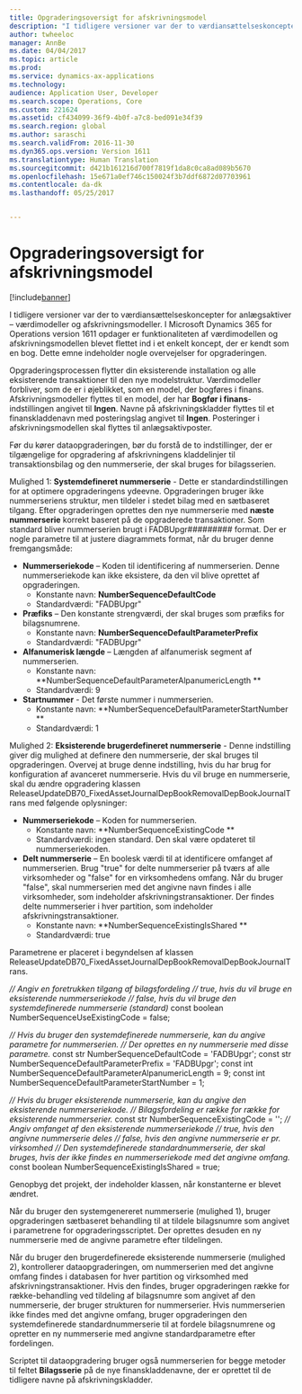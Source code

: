 ```yaml
---
title: Opgraderingsoversigt for afskrivningsmodel
description: "I tidligere versioner var der to værdiansættelseskoncepter for anlægsaktiver – værdimodeller og afskrivningsmodeller. I Microsoft Dynamics 365 for Operations version 1611 opdager er funktionaliteten af værdimodellen og afskrivningsmodellen blevet flettet ind i et enkelt koncept, der er kendt som en bog. Dette emne indeholder nogle overvejelser for opgraderingen."
author: twheeloc
manager: AnnBe
ms.date: 04/04/2017
ms.topic: article
ms.prod: 
ms.service: dynamics-ax-applications
ms.technology: 
audience: Application User, Developer
ms.search.scope: Operations, Core
ms.custom: 221624
ms.assetid: cf434099-36f9-4b0f-a7c8-bed091e34f39
ms.search.region: global
ms.author: saraschi
ms.search.validFrom: 2016-11-30
ms.dyn365.ops.version: Version 1611
ms.translationtype: Human Translation
ms.sourcegitcommit: d421b161216d700f7819f1da8c0ca8ad089b5670
ms.openlocfilehash: 15e671a0ef746c150024f3b7ddf6872d07703961
ms.contentlocale: da-dk
ms.lasthandoff: 05/25/2017


---
```


# <a name="depreciation-book-upgrade-overview"></a>Opgraderingsoversigt for afskrivningsmodel

[!include[banner](../includes/banner.md)]


I tidligere versioner var der to værdiansættelseskoncepter for anlægsaktiver – værdimodeller og afskrivningsmodeller. I Microsoft Dynamics 365 for Operations version 1611 opdager er funktionaliteten af værdimodellen og afskrivningsmodellen blevet flettet ind i et enkelt koncept, der er kendt som en bog. Dette emne indeholder nogle overvejelser for opgraderingen. 

Opgraderingsprocessen flytter din eksisterende installation og alle eksisterende transaktioner til den nye modelstruktur. Værdimodeller forbliver, som de er i øjeblikket, som en model, der bogføres i finans. Afskrivningsmodeller flyttes til en model, der har **Bogfør i finans**-indstillingen angivet til **Ingen**. Navne på afskrivningskladder flyttes til et finanskladdenavn med posteringslag angivet til **Ingen**. Posteringer i afskrivningsmodellen skal flyttes til anlægsaktivposter. 

Før du kører dataopgraderingen, bør du forstå de to indstillinger, der er tilgængelige for opgradering af afskrivningens kladdelinjer til transaktionsbilag og den nummerserie, der skal bruges for bilagsserien. 

Mulighed 1: **Systemdefineret nummerserie** - Dette er standardindstillingen for at optimere opgraderingens ydeevne. Opgraderingen bruger ikke nummerseriens struktur, men tildeler i stedet bilag med en sætbaseret tilgang. Efter opgraderingen oprettes den nye nummerserie med **næste nummerserie** korrekt baseret på de opgraderede transaktioner. Som standard bliver nummerserien brugt i FADBUpgr\#\#\#\#\#\#\#\#\# format. Der er nogle parametre til at justere diagrammets format, når du bruger denne fremgangsmåde:

-   **Nummerseriekode** – Koden til identificering af nummerserien. Denne nummerseriekode kan ikke eksistere, da den vil blive oprettet af opgraderingen.
    -   Konstante navn: **NumberSequenceDefaultCode**
    -   Standardværdi: "FADBUpgr"
-   **Præfiks** – Den konstante strengværdi, der skal bruges som præfiks for bilagsnumrene.
    -   Konstante navn: **NumberSequenceDefaultParameterPrefix**
    -   Standardværdi: "FADBUpgr"
-   **Alfanumerisk længde** – Længden af alfanumerisk segment af nummerserien.
    -   Konstante navn: **NumberSequenceDefaultParameterAlpanumericLength **
    -   Standardværdi: 9
-   **Startnummer** - Det første nummer i nummerserien.
    -   Konstante navn: **NumberSequenceDefaultParameterStartNumber **
    -   Standardværdi: 1

Mulighed 2: **Eksisterende brugerdefineret nummerserie** - Denne indstilling giver dig mulighed at definere den nummerserie, der skal bruges til opgraderingen. Overvej at bruge denne indstilling, hvis du har brug for konfiguration af avanceret nummerserie. Hvis du vil bruge en nummerserie, skal du ændre opgradering klassen ReleaseUpdateDB70\_FixedAssetJournalDepBookRemovalDepBookJournalTrans med følgende oplysninger:

-   **Nummerseriekode** – Koden for nummerserien.
    -   Konstante navn: **NumberSequenceExistingCode **
    -   Standardværdi: ingen standard. Den skal være opdateret til nummerseriekoden.
-   **Delt nummerserie** – En boolesk værdi til at identificere omfanget af nummerserien. Brug "true" for delte nummerserier på tværs af alle virksomheder og "false" for en virksomhedens omfang. Når du bruger "false", skal nummerserien med det angivne navn findes i alle virksomheder, som indeholder afskrivningstransaktioner. Der findes delte nummerserier i hver partition, som indeholder afskrivningstransaktioner.
    -   Konstante navn: **NumberSequenceExistingIsShared **
    -   Standardværdi: true

Parametrene er placeret i begyndelsen af klassen ReleaseUpdateDB70\_FixedAssetJournalDepBookRemovalDepBookJournalTrans. 

*// Angiv en foretrukken tilgang af bilagsfordeling* 
*// true, hvis du vil bruge en eksisterende nummerseriekode* 
*// false, hvis du vil bruge den systemdefinerede nummerserie (standard)* const boolean NumberSequenceUseExistingCode = false;  

*// Hvis du bruger den systemdefinerede nummerserie, kan du angive parametre for nummerserien.*
*// Der oprettes en ny nummerserie med disse parametre.* const str NumberSequenceDefaultCode = 'FADBUpgr'; const str NumberSequenceDefaultParameterPrefix = 'FADBUpgr'; const int NumberSequenceDefaultParameterAlpanumericLength = 9; const int NumberSequenceDefaultParameterStartNumber = 1;   

*// Hvis du bruger eksisterende nummerserie, kan du angive den eksisterende nummerseriekode.* 
*// Bilagsfordeling er række for række for eksisterende nummerserier.* const str NumberSequenceExistingCode = ''; *// Angiv omfanget af den eksisterende nummerseriekode* 
*// true, hvis den angivne nummerserie deles* 
*// false, hvis den angivne nummerserie er pr. virksomhed* 
*// Den systemdefinerede standardnummerserie, der skal bruges, hvis der ikke findes en nummerseriekode med det angivne omfang.* const boolean NumberSequenceExistingIsShared = true; 

Genopbyg det projekt, der indeholder klassen, når konstanterne er blevet ændret. 

Når du bruger den systemgenereret nummerserie (mulighed 1), bruger opgraderingen sætbaseret behandling til at tildele bilagsnumre som angivet i parametrene for opgraderingsscriptet. Der oprettes desuden en ny nummerserie med de angivne parametre efter tildelingen. 

Når du bruger den brugerdefinerede eksisterende nummerserie (mulighed 2), kontrollerer dataopgraderingen, om nummerserien med det angivne omfang findes i databasen for hver partition og virksomhed med afskrivningstransaktioner. Hvis den findes, bruger opgraderingen række for række-behandling ved tildeling af bilagsnumre som angivet af den nummerserie, der bruger strukturen for nummerserier. Hvis nummerserien ikke findes med det angivne omfang, bruger opgraderingen den systemdefinerede standardnummerserie til at fordele bilagsnumrene og opretter en ny nummerserie med angivne standardparametre efter fordelingen.

Scriptet til dataopgradering bruger også nummerserien for begge metoder til feltet **Bilagsserie** på de nye finanskladdenavne, der er oprettet til de tidligere navne på afskrivningskladder.




